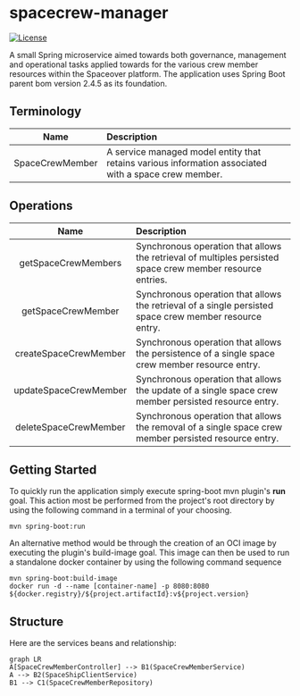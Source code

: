 # spacecrew-manager
[![License](https://img.shields.io/github/license/cf-training-springboot-2019/spacecrew-manager)](https://github.com/cf-training-springboot-2019/y/blob/master/LICENSE)

A small Spring microservice aimed towards both governance, management and operational tasks applied towards for the various crew member resources within the Spaceover platform.
The application uses Spring Boot parent bom version 2.4.5 as its foundation.

## Terminology
| Name | Description |
|:----------:|:-------------|
| SpaceCrewMember | A service managed model entity that retains various information associated with a space crew member. |


## Operations
| Name | Description |
|:----------:|:-------------|
| getSpaceCrewMembers | Synchronous operation that allows the retrieval of multiples persisted space crew member resource entries. |
| getSpaceCrewMember |  Synchronous operation that allows the retrieval of a single persisted space crew member resource entry. |
| createSpaceCrewMember |  Synchronous operation that allows the persistence of a single space crew member resource entry. |
| updateSpaceCrewMember| Synchronous operation that allows the update of a single space crew member persisted resource entry. |
| deleteSpaceCrewMember | Synchronous operation that allows the removal of a single space crew member persisted resource entry. |

## Getting Started

To quickly run the application simply execute spring-boot mvn plugin's **run** goal. This action most be performed from the project's root directory by using the following command in a terminal of your choosing.
```
mvn spring-boot:run
```

An alternative method would be through the creation of an OCI image by executing the plugin's build-image goal.
This image can then be used to run a standalone docker container by using the following command sequence
```
mvn spring-boot:build-image
docker run -d --name [container-name] -p 8080:8080 ${docker.registry}/${project.artifactId}:v${project.version}
```

## Structure
Here are the services beans and relationship:

```mermaid
graph LR
A[SpaceCrewMemberController] --> B1(SpaceCrewMemberService)
A --> B2(SpaceShipClientService)
B1 --> C1(SpaceCrewMemberRepository)
```
